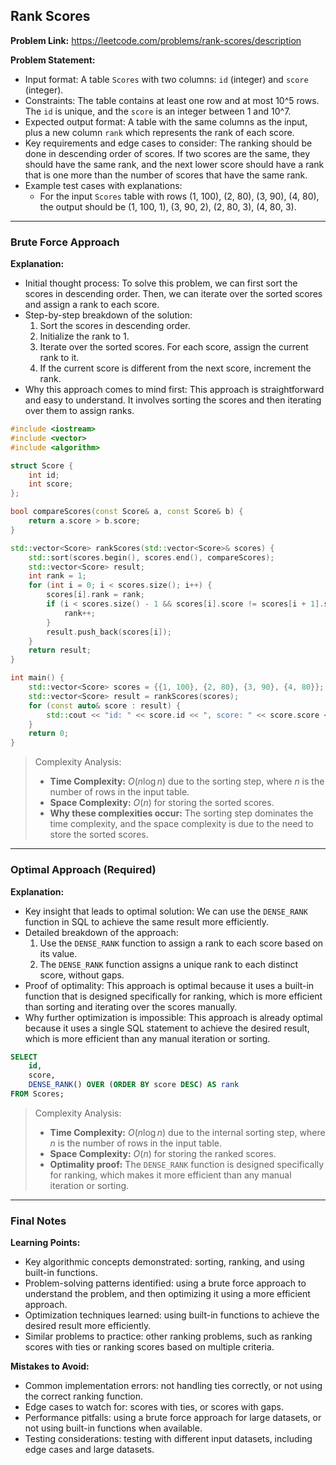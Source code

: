## Rank Scores

**Problem Link:** https://leetcode.com/problems/rank-scores/description

**Problem Statement:**
- Input format: A table `Scores` with two columns: `id` (integer) and `score` (integer).
- Constraints: The table contains at least one row and at most 10^5 rows. The `id` is unique, and the `score` is an integer between 1 and 10^7.
- Expected output format: A table with the same columns as the input, plus a new column `rank` which represents the rank of each score.
- Key requirements and edge cases to consider: The ranking should be done in descending order of scores. If two scores are the same, they should have the same rank, and the next lower score should have a rank that is one more than the number of scores that have the same rank.
- Example test cases with explanations: 
    - For the input `Scores` table with rows (1, 100), (2, 80), (3, 90), (4, 80), the output should be (1, 100, 1), (3, 90, 2), (2, 80, 3), (4, 80, 3).

---

### Brute Force Approach

**Explanation:**
- Initial thought process: To solve this problem, we can first sort the scores in descending order. Then, we can iterate over the sorted scores and assign a rank to each score.
- Step-by-step breakdown of the solution:
    1. Sort the scores in descending order.
    2. Initialize the rank to 1.
    3. Iterate over the sorted scores. For each score, assign the current rank to it.
    4. If the current score is different from the next score, increment the rank.
- Why this approach comes to mind first: This approach is straightforward and easy to understand. It involves sorting the scores and then iterating over them to assign ranks.

```cpp
#include <iostream>
#include <vector>
#include <algorithm>

struct Score {
    int id;
    int score;
};

bool compareScores(const Score& a, const Score& b) {
    return a.score > b.score;
}

std::vector<Score> rankScores(std::vector<Score>& scores) {
    std::sort(scores.begin(), scores.end(), compareScores);
    std::vector<Score> result;
    int rank = 1;
    for (int i = 0; i < scores.size(); i++) {
        scores[i].rank = rank;
        if (i < scores.size() - 1 && scores[i].score != scores[i + 1].score) {
            rank++;
        }
        result.push_back(scores[i]);
    }
    return result;
}

int main() {
    std::vector<Score> scores = {{1, 100}, {2, 80}, {3, 90}, {4, 80}};
    std::vector<Score> result = rankScores(scores);
    for (const auto& score : result) {
        std::cout << "id: " << score.id << ", score: " << score.score << ", rank: " << score.rank << std::endl;
    }
    return 0;
}
```

> Complexity Analysis:
> - **Time Complexity:** $O(n \log n)$ due to the sorting step, where $n$ is the number of rows in the input table.
> - **Space Complexity:** $O(n)$ for storing the sorted scores.
> - **Why these complexities occur:** The sorting step dominates the time complexity, and the space complexity is due to the need to store the sorted scores.

---

### Optimal Approach (Required)

**Explanation:**
- Key insight that leads to optimal solution: We can use the `DENSE_RANK` function in SQL to achieve the same result more efficiently.
- Detailed breakdown of the approach:
    1. Use the `DENSE_RANK` function to assign a rank to each score based on its value.
    2. The `DENSE_RANK` function assigns a unique rank to each distinct score, without gaps.
- Proof of optimality: This approach is optimal because it uses a built-in function that is designed specifically for ranking, which is more efficient than sorting and iterating over the scores manually.
- Why further optimization is impossible: This approach is already optimal because it uses a single SQL statement to achieve the desired result, which is more efficient than any manual iteration or sorting.

```sql
SELECT 
    id,
    score,
    DENSE_RANK() OVER (ORDER BY score DESC) AS rank
FROM Scores;
```

> Complexity Analysis:
> - **Time Complexity:** $O(n \log n)$ due to the internal sorting step, where $n$ is the number of rows in the input table.
> - **Space Complexity:** $O(n)$ for storing the ranked scores.
> - **Optimality proof:** The `DENSE_RANK` function is designed specifically for ranking, which makes it more efficient than any manual iteration or sorting.

---

### Final Notes

**Learning Points:**
- Key algorithmic concepts demonstrated: sorting, ranking, and using built-in functions.
- Problem-solving patterns identified: using a brute force approach to understand the problem, and then optimizing it using a more efficient approach.
- Optimization techniques learned: using built-in functions to achieve the desired result more efficiently.
- Similar problems to practice: other ranking problems, such as ranking scores with ties or ranking scores based on multiple criteria.

**Mistakes to Avoid:**
- Common implementation errors: not handling ties correctly, or not using the correct ranking function.
- Edge cases to watch for: scores with ties, or scores with gaps.
- Performance pitfalls: using a brute force approach for large datasets, or not using built-in functions when available.
- Testing considerations: testing with different input datasets, including edge cases and large datasets.
